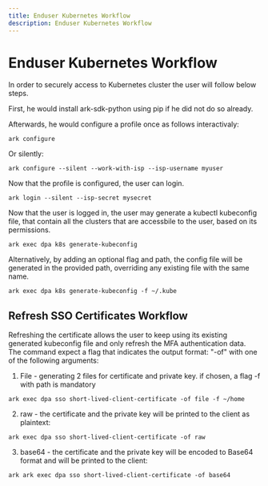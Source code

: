```yaml
---
title: Enduser Kubernetes Workflow
description: Enduser Kubernetes Workflow
---
```


# Enduser Kubernetes Workflow
In order to securely access to Kubernetes cluster the user will follow below steps.

First, he would install ark-sdk-python using pip if he did not do so already.

Afterwards, he would configure a profile once as follows interactivaly:
```shell
ark configure
```
Or silently:
```shell
ark configure --silent --work-with-isp --isp-username myuser
```

Now that the profile is configured, the user can login.
```shell
ark login --silent --isp-secret mysecret
```

Now that the user is logged in, the user may generate a kubectl kubeconfig file, that contain all the clusters that are accessbile to the user, based on its permissions.
```shell
ark exec dpa k8s generate-kubeconfig
```

Alternatively, by adding an optional flag and path, the config file will be generated in the provided path, overriding any existing file with the same name.
```shell
ark exec dpa k8s generate-kubeconfig -f ~/.kube
```

## Refresh SSO Certificates Workflow
Refreshing the certificate allows the user to keep using its existing generated kubeconfig file and only refresh the MFA authentication data.
The command expect a flag that indicates the output format: "-of" with one of the following arguments:

1. File - generating 2 files for certificate and private key. if chosen, a flag -f with path is mandatory
```shell
ark exec dpa sso short-lived-client-certificate -of file -f ~/home
```

2. raw - the certificate and the private key will be  printed to the client as plaintext:
```shell
ark exec dpa sso short-lived-client-certificate -of raw
```

3. base64 - the certificate and the private key will be encoded to Base64 format and will be printed to the client:
```shell
ark ark exec dpa sso short-lived-client-certificate -of base64
```
